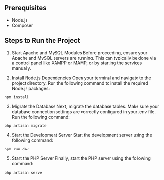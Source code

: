 ## Prerequisites

<ul>
    <li>Node.js</li>
    <li>Composer</li>
</ul>

## Steps to Run the Project

1. Start Apache and MySQL Modules
Before proceeding, ensure your Apache and MySQL servers are running. This can typically be done via a control panel like XAMPP or MAMP, or by starting the services manually.

2. Install Node.js Dependencies
Open your terminal and navigate to the project directory. Run the following command to install the required Node.js packages:
```
npm install
```

3. Migrate the Database
Next, migrate the database tables. Make sure your database connection settings are correctly configured in your .env file. Run the following command:
```
php artisan migrate
```

4. Start the Development Server
Start the development server using the following command:
```
npm run dev
```

5. Start the PHP Server
Finally, start the PHP server using the following command:
```
php artisan serve
```
